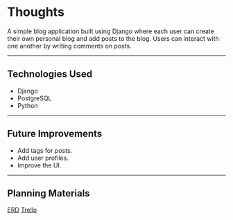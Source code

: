 
# Thoughts
A simple blog application built using Django where each user can create their own personal blog and add posts to the blog. Users can interact with one another by writing comments on posts.

---

## Technologies Used

- Django
- PostgreSQL
- Python

---

## Future Improvements

- Add tags for posts.
- Add user profiles.
- Improve the UI.

---

## Planning Materials

[ERD](https://i.imgur.com/d0gt04u.png)
[Trello](https://trello.com/b/gfJs0MVO/thoughts-planning-project-4)